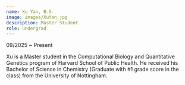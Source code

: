 ```yaml
---
name: Xu Yan, B.S.
image: images/XuYan.jpg
description: Master Student
role: undergrad
---
```

09/2025 ~ Present 

Xu is a Master student in the Computational Biology and Quantitative Genetics program of Harvard School of Public Health. He received his Bachelor of Science in Chemistry (Graduate with #1 grade score in the class) from the University of Nottingham.
